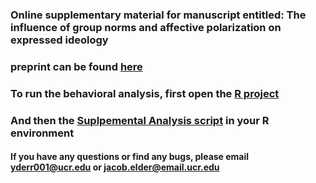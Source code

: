### Online supplementary material for manuscript entitled: The influence of group norms and affective polarization on expressed ideology 

### preprint can be found [here](https://psyarxiv.com/4m9b2/)
### To run the behavioral analysis, first open the [R project](https://github.com/JacobElder/NormIdeol/blob/main/main/Analysis/supplemental_analyses.qmd) 

### And then the [Suplpemental Analysis script](https://github.com/JacobElder/NormIdeol/blob/main/main/Analysis/supplemental_analyses.qmd) in your R environment

#### If you have any questions or find any bugs, please email yderr001@ucr.edu or jacob.elder@email.ucr.edu
